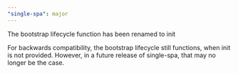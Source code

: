 ```yaml
---
"single-spa": major
---
```


The bootstrap lifecycle function has been renamed to init

For backwards compatibility, the bootstrap lifecycle still functions, when init is not provided. However, in a future release of single-spa, that may no longer be the case.

